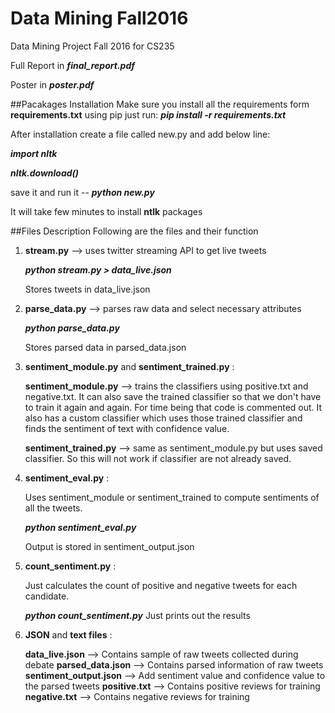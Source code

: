 # Data Mining Fall2016
Data Mining Project Fall 2016 for CS235

Full Report in **_final\_report.pdf_**

Poster in **_poster.pdf_**

##Pacakages Installation
Make sure you install all the requirements form **requirements.txt**
using pip just run:
**_pip install -r requirements.txt_**

After installation create a file called new.py and add below line:

**_import nltk_**

**_nltk.download()_**

save it and run it -- **_python new.py_**

It will take few minutes to install **ntlk** packages

##Files Description
Following are the files and their function

1. **stream.py** --> uses twitter streaming API to get live tweets 
    
    **_python stream.py > data_live.json_**

	Stores tweets in data_live.json

2. **parse_data.py** --> parses raw data and select necessary attributes

    **_python parse_data.py_**

	Stores parsed data in parsed_data.json

3. **sentiment_module.py** and **sentiment_trained.py** :

	**sentiment_module.py** --> trains the classifiers using positive.txt and negative.txt. It can also save the trained classifier so that we don't have to train it again and again. For time being that code is commented out.
	It also has a custom classifier which uses those trained classifier and finds the sentiment of text with confidence value.

	**sentiment_trained.py** --> same as sentiment_module.py but uses saved classifier.
	So this will not work if classifier are not already saved.

4. **sentiment_eval.py** :
	
	Uses sentiment_module or sentiment_trained to compute sentiments of all the tweets.
    
    **_python sentiment_eval.py_**

	Output is stored in sentiment_output.json

5. **count_sentiment.py** :
	
	Just calculates the count of positive and negative tweets for each candidate.
    
    **_python count_sentiment.py_**
	Just prints out the results

6. **JSON** and **text files** :
    
    **data_live.json** --> Contains sample of raw tweets collected during debate
    **parsed_data.json** --> Contains parsed information of raw tweets
    **sentiment_output.json** --> Add sentiment value and confidence value to the parsed tweets
    **positive.txt** --> Contains positive reviews for training
    **negative.txt** --> Contains negative reviews for training
